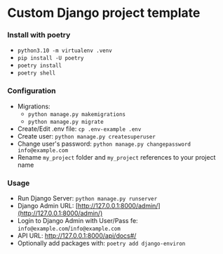 # Custom Django project template

### Install with poetry
- `python3.10 -m virtualenv .venv`
- `pip install -U poetry`
- `poetry install`
- `poetry shell`

### Configuration
- Migrations:
  - `python manage.py makemigrations`
  - `python manage.py migrate`
- Create/Edit .env file: `cp .env-example .env`
- Create user: `python manage.py createsuperuser`
- Change user's password: `python manage.py changepassword info@example.com`
- Rename `my_project` folder and `my_project` references to your project name 

### Usage
- Run Django Server: `python manage.py runserver`
- Django Admin URL: [http://127.0.0.1:8000/admin/](http://127.0.0.1:8000/admin/)
- Login to Django Admin with User/Pass fe: `info@example.com`/`info@example.com`
- API URL: http://127.0.0.1:8000/api/docs#/
- Optionally add packages with: `poetry add django-environ`